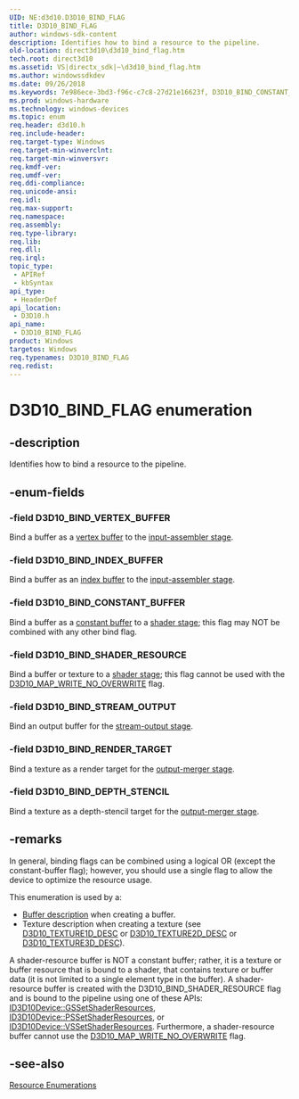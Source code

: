 ```yaml
---
UID: NE:d3d10.D3D10_BIND_FLAG
title: D3D10_BIND_FLAG
author: windows-sdk-content
description: Identifies how to bind a resource to the pipeline.
old-location: direct3d10\d3d10_bind_flag.htm
tech.root: direct3d10
ms.assetid: VS|directx_sdk|~\d3d10_bind_flag.htm
ms.author: windowssdkdev
ms.date: 09/26/2018
ms.keywords: 7e986ece-3bd3-f96c-c7c8-27d21e16623f, D3D10_BIND_CONSTANT_BUFFER, D3D10_BIND_DEPTH_STENCIL, D3D10_BIND_FLAG, D3D10_BIND_FLAG enumeration [Direct3D 10], D3D10_BIND_INDEX_BUFFER, D3D10_BIND_RENDER_TARGET, D3D10_BIND_SHADER_RESOURCE, D3D10_BIND_STREAM_OUTPUT, D3D10_BIND_VERTEX_BUFFER, d3d10/D3D10_BIND_CONSTANT_BUFFER, d3d10/D3D10_BIND_DEPTH_STENCIL, d3d10/D3D10_BIND_FLAG, d3d10/D3D10_BIND_INDEX_BUFFER, d3d10/D3D10_BIND_RENDER_TARGET, d3d10/D3D10_BIND_SHADER_RESOURCE, d3d10/D3D10_BIND_STREAM_OUTPUT, d3d10/D3D10_BIND_VERTEX_BUFFER, direct3d10.d3d10_bind_flag
ms.prod: windows-hardware
ms.technology: windows-devices
ms.topic: enum
req.header: d3d10.h
req.include-header: 
req.target-type: Windows
req.target-min-winverclnt: 
req.target-min-winversvr: 
req.kmdf-ver: 
req.umdf-ver: 
req.ddi-compliance: 
req.unicode-ansi: 
req.idl: 
req.max-support: 
req.namespace: 
req.assembly: 
req.type-library: 
req.lib: 
req.dll: 
req.irql: 
topic_type:
 - APIRef
 - kbSyntax
api_type:
 - HeaderDef
api_location:
 - D3D10.h
api_name:
 - D3D10_BIND_FLAG
product: Windows
targetos: Windows
req.typenames: D3D10_BIND_FLAG
req.redist: 
---
```


# D3D10_BIND_FLAG enumeration


## -description


Identifies how to bind a resource to the pipeline.


## -enum-fields




### -field D3D10_BIND_VERTEX_BUFFER

Bind a buffer as a <a href="https://msdn.microsoft.com/c5238a2f-d69d-4ce5-a5aa-66a6c18d5f69">vertex buffer</a> to the <a href="https://msdn.microsoft.com/71141a5e-2d79-4b02-8370-c0cbc8618908">input-assembler stage</a>.


### -field D3D10_BIND_INDEX_BUFFER

Bind a buffer as an <a href="https://msdn.microsoft.com/c5238a2f-d69d-4ce5-a5aa-66a6c18d5f69">index buffer</a> to the <a href="https://msdn.microsoft.com/71141a5e-2d79-4b02-8370-c0cbc8618908">input-assembler stage</a>.


### -field D3D10_BIND_CONSTANT_BUFFER

Bind a buffer as a <a href="https://msdn.microsoft.com/c5238a2f-d69d-4ce5-a5aa-66a6c18d5f69">constant buffer</a> to a <a href="direct3d11.d3d10_graphics_programming_guide_shader_stages">shader stage</a>; this flag may NOT be combined with any other bind flag.


### -field D3D10_BIND_SHADER_RESOURCE

Bind a buffer or texture to a <a href="direct3d11.d3d10_graphics_programming_guide_shader_stages">shader stage</a>; this flag cannot be used with the <a href="https://msdn.microsoft.com/6a8e10cf-2cab-41f0-ba43-afa6854477ff">D3D10_MAP_WRITE_NO_OVERWRITE</a> flag.


### -field D3D10_BIND_STREAM_OUTPUT

Bind an output buffer for the <a href="https://msdn.microsoft.com/f902dc93-9612-481b-a6bd-073e924a4c79">stream-output stage</a>.


### -field D3D10_BIND_RENDER_TARGET

Bind a texture as a render target for the <a href="https://msdn.microsoft.com/8be68c15-2deb-4804-b683-30080a876189">output-merger stage</a>.


### -field D3D10_BIND_DEPTH_STENCIL

Bind a texture as a depth-stencil target for the <a href="https://msdn.microsoft.com/8be68c15-2deb-4804-b683-30080a876189">output-merger stage</a>.


## -remarks



In general, binding flags can be combined using a logical OR (except the constant-buffer flag); however, you should use a single flag to allow the device to optimize the resource usage.

This enumeration is used by a:

<ul>
<li>
<a href="https://msdn.microsoft.com/3f98c741-ff4c-4080-bd57-ef35cd6622d6">Buffer description</a> when creating a buffer.</li>
<li>Texture description when creating a texture (see <a href="https://msdn.microsoft.com/f4230e66-5b38-4c69-8406-974fb7708c16">D3D10_TEXTURE1D_DESC</a> or <a href="https://msdn.microsoft.com/2535da35-7985-4e50-b840-6a636f871697">D3D10_TEXTURE2D_DESC</a> or <a href="https://msdn.microsoft.com/b2447872-cbef-4cf2-ab7c-2739343ceb64">D3D10_TEXTURE3D_DESC</a>).</li>
</ul>
A shader-resource buffer is NOT a constant buffer; rather, it is a texture or buffer resource that is bound to a shader, that contains texture or buffer data (it is not limited to a single element type in the buffer). A shader-resource buffer is created with the D3D10_BIND_SHADER_RESOURCE flag and is bound to the pipeline using one of these APIs: <a href="https://msdn.microsoft.com/8e012e31-b161-4564-9acf-243d99366092">ID3D10Device::GSSetShaderResources</a>, <a href="https://msdn.microsoft.com/88b1515b-f070-4725-a844-30575a1800d4">ID3D10Device::PSSetShaderResources</a>, or <a href="https://msdn.microsoft.com/8481e388-3cfe-43e3-b58e-fea989d942ba">ID3D10Device::VSSetShaderResources</a>. Furthermore, a shader-resource buffer cannot use the <a href="https://msdn.microsoft.com/6a8e10cf-2cab-41f0-ba43-afa6854477ff">D3D10_MAP_WRITE_NO_OVERWRITE</a> flag.




## -see-also




<a href="https://msdn.microsoft.com/c986b22c-2960-4571-98bc-028c9f41ec65">Resource Enumerations</a>
 

 

